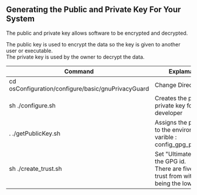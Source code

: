 ## Generating the Public and Private Key For Your System

The public and private key allows software to be encrypted and decrypted.

The public key is used to encrypt the data so the key is given to another user or executable.<br> 
The private key is used by the owner to decrypt the data.

| Command            | Explamation             |
|--------------------|-------------------------|
| cd osConfiguration/configure/basic/gnuPrivacyGuard | Change Directory                                                            |	
| sh ./configure.sh	                                 | Creates the public and private key for the developer                        |
| . ./getPublicKey.sh	                               | Assigns the public key to the environmental varible : config_gpg_public_key |
| sh ./create_trust.sh	                             | Set "Ultimate Trust' for the GPG id.<br>There are five levels of trust from with one being the lowest |
